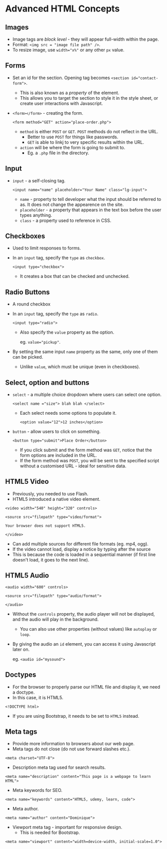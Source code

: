 # Advanced HTML Concepts

## Images
- Image tags are *block level* - they will appear full-width within the page.
- Format: `<img src = "image file path" />`.
- To resize image, use `width="x%"` or any other `px` value.

## Forms
- Set an id for the section. Opening tag becomes `<section id="contact-form">`.
  - This is also known as a *property* of the element.
  - This allows you to target the section to style it in the style sheet, or create user interactions with Javascript.
- `<form></form>` - creating the form.

  `<form method="GET" action="place-order.php">`

  - `method` is either `POST` or `GET`. `POST` methods do not reflect in the URL.
    - Better to use `POST` for things like passwords.
    - `GET` is able to linkj to very specific results within the URL.
  - `action` will be where the form is going to submit to.
    - Eg. a `.php` file in the directory.

## Input
- `input` - a self-closing tag.

  `<input name="name" placeholder="Your Name" class="lg-input">`

  - `name` - property to tell developer what the input should be referred to as. It does not change the appearence on the site.
  - `placeholder` - a property that appears in the text box before the user types anything.
  - `class` - a property used to reference in CSS.

## Checkboxes
- Used to limit responses to forms.
- In an `input` tag, specify the `type` as `checkbox`.


  `<input type="checkbox">`
  - It creates a box that can be checked and unchecked.

## Radio Buttons
- A round checkbox
- In an `input` tag, specify the `type` as `radio`.


  `<input type="radio">`
  - Also specify the `value` property as the option.


    eg. `value="pickup"`.
- By setting the same input `name` property as the same, only one of them can be picked.
  - Unlike `value`, which must be unique (even in checkboxes).

## Select, option and buttons
- `select` - a multiple choice dropdown where users can select one option.


  `<select name ="size"> blah blah </select>`
  - Each select needs some options to populate it.


    `<option value="12">12 inches</option>`
- `button` - allow users to click on something.
  
  `<button type="submit">Place Order</button>`
  - If you click submit and the form method was `GET`, notice that the form options are included in the URL.
  - If the form method was `POST`, you will be sent to the specified script without a customised URL - ideal for sensitive data.

## HTML5 Video
- Previously, you needed to use Flash.
- HTML5 introduced a native video element.

`<video width="540" height="320" controls>`

`<source src="filepath" type="video/format">`

`Your browser does not support HTML5.`

`</video>`

- Can add multiple sources for different file formats (eg. mp4, ogg).
- If the video cannot load, display a notice by typing after the source
- This is because the code is loaded in a sequential manner (if first line doesn't load, it goes to the next line).

## HTML5 Audio

`<audio width="600" controls>`

`<source src="filepath" type="audio/format">`

`</audio>`

- Without the `controls` property, the audio player will not be displayed, and the audio will play in the background.
  - You can also use other properties (without values) like `autoplay` or `loop`.
- By giving the audio an `id` element, you can access it using Javascript later on.

  eg. `<audio id="mysound">`

## Doctypes
- For the browser to properly parse our HTML file and display it, we need a doctype.
- In this case, it is HTML5.

`<!DOCTYPE html>`

- If you are using Bootstrap, it needs to be set to `HTML5` instead.

## Meta tags
- Provide more information to browsers about our web page.
- Meta tags do not close (do not use forward slashes etc.).

`<meta charset="UTF-8">`

- Description meta tag used for search results.

`<meta name="description" content="This page is a webpage to learn HTML">`

- Meta keywords for SEO.

`<meta name="keywords" content="HTML5, udemy, learn, code">`

- Meta author.

`<meta name="author" content="Dominique">`

- Viewport meta tag - important for responsive design.
  - This is needed for Bootstrap.

`<meta name="viewport" content="width=device-width, initial-scale=1.0">`

